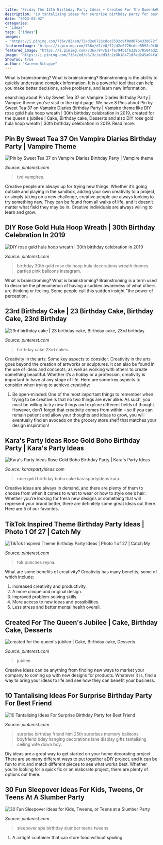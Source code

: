 ```yaml
---
title: "Friday The 13th Birthday Party Ideas ~ Created For The Queen&#039;s Jubilee"
description: "10 tantalising ideas for surprise birthday party for best friend"
date: "2023-03-02"
categories:
- "ideas"
tags: ["ideas"]
images:
- "https://i.pinimg.com/736x/d2/e0/72/d2e0726cdce5592c9f00d6764338072f.jpg?b=t"
featuredImage: "https://i.pinimg.com/736x/d2/e0/72/d2e0726cdce5592c9f00d6764338072f.jpg?b=t"
featured_image: "https://i.pinimg.com/736x/94/b1/f6/94b1f6328b70504ad2378eb971bbe0e5--rd-birthday-cakes-birthdays.jpg"
image: "https://i.pinimg.com/736x/ed/d3/3c/edd33c2e8b18471dfad245a04fa7289f.jpg"
ShowToc: true
author: "Kareem Schuppe"
---
```



What is brainstroming?
What is brainstroming? Brainstroming is the ability to quickly understand complex information. It is a powerful tool that can help you make better decisions, solve problems, and learn new information.

	

		
searching about Pin by Sweet Tea 37 on Vampire Diaries Birthday Party | Vampire theme you've visit to the right page. We have 8 Pics about Pin by Sweet Tea 37 on Vampire Diaries Birthday Party | Vampire theme like DIY rose gold hula hoop wreath | 30th birthday celebration in 2019, created for the queen&#039;s jubilee | Cake, Birthday cake, Desserts and also DIY rose gold hula hoop wreath | 30th birthday celebration in 2019. Read more:
		
    
## Pin By Sweet Tea 37 On Vampire Diaries Birthday Party | Vampire Theme

<img loading=lazy src="https://i.pinimg.com/736x/c3/eb/cc/c3ebccf6bb2bf209764cf477d6e7b8e0.jpg" onerror="this.onerror=null;this.src='https://tse4.mm.bing.net/th?id=OIP.2wllPpR2c5Q58AdNQatFmAHaKT&amp;pid=15.1';" alt="Pin by Sweet Tea 37 on Vampire Diaries Birthday Party | Vampire theme">

_Source: pinterest.com_

>tvd vampires. 

	

Creative people are always up for trying new things. Whether it’s going outside and playing in the sandbox, adding your own creativity to a project, or simply taking on a new challenge, creative people are always looking to try something new. They can be found from all walks of life, and it doesn’t matter what field they may be in. Creative individuals are always willing to learn and grow.

    
## DIY Rose Gold Hula Hoop Wreath | 30th Birthday Celebration In 2019

<img loading=lazy src="https://i.pinimg.com/736x/d2/e0/72/d2e0726cdce5592c9f00d6764338072f.jpg?b=t" onerror="this.onerror=null;this.src='https://tse2.mm.bing.net/th?id=OIP.t8OAo635Az9DO7UdiSIpyQHaNL&amp;pid=15.1';" alt="DIY rose gold hula hoop wreath | 30th birthday celebration in 2019">

_Source: pinterest.com_

>birthday 30th gold rose diy hoop hula decorations wreath themes parties pink balloons instagram. 

	

What is brainstroming?
What is brainstroming? Brainstroming is a term used to describe the phenomenon of having a sudden awareness of what others are thinking or feeling. Some people call this sudden insight "the power of perception.

    
## 23rd Birthday Cake | 23 Birthday Cake, Birthday Cake, 23rd Birthday

<img loading=lazy src="https://i.pinimg.com/736x/94/b1/f6/94b1f6328b70504ad2378eb971bbe0e5--rd-birthday-cakes-birthdays.jpg" onerror="this.onerror=null;this.src='https://tse1.mm.bing.net/th?id=OIP.w9qiXC9e5P63M1v-HI4zIAHaJ4&amp;pid=15.1';" alt="23rd birthday cake | 23 birthday cake, Birthday cake, 23rd birthday">

_Source: pinterest.com_

>birthday cake 23rd cakes. 

	

Creativity in the arts: Some key aspects to consider.
Creativity in the arts goes beyond the creation of artworks or sculptures. It can also be found in the use of ideas and concepts, as well as working with others to create something beautiful. Whether it’s a hobby or a profession, creativity is important to have at any stage of life. Here are some key aspects to consider when trying to achieve creativity: 
1) Be open-minded: One of the most important things to remember when trying to be creative is that no two things are ever alike. As such, you must be willing to try new things and explore different fields of thought. However, don’t forget that creativity comes from within – so if you can remain patient and allow your thoughts and ideas to grow, you will eventually find an avocado on the grocery store shelf that matches your design inspiration!

    
## Kara&#039;s Party Ideas Rose Gold Boho Birthday Party | Kara&#039;s Party Ideas

<img loading=lazy src="https://karaspartyideas.com/wp-content/uploads/2017/12/Rose-Gold-Boho-Birthday-Party-via-Karas-Party-Ideas-KarasPartyIdeas.com2_.jpg" onerror="this.onerror=null;this.src='https://tse2.mm.bing.net/th?id=OIP.nOcLwbyHtcUm6HF2X35pcgHaLH&amp;pid=15.1';" alt="Kara&#039;s Party Ideas Rose Gold Boho Birthday Party | Kara&#039;s Party Ideas">

_Source: karaspartyideas.com_

>rose gold birthday boho cake karaspartyideas kara. 

	

Creative ideas are always in demand, and there are plenty of them to choose from when it comes to what to wear or how to style one's hair. Whether you're looking for fresh new designs or something that will represent your brand better, there are definitely some great ideas out there. Here are 5 of our favorites.

    
## TikTok Inspired Theme Birthday Party Ideas | Photo 1 Of 27 | Catch My

<img loading=lazy src="https://i.pinimg.com/736x/e1/fa/f5/e1faf54bbff761f49766afcd375ae2b7.jpg" onerror="this.onerror=null;this.src='https://tse2.mm.bing.net/th?id=OIP.ZztaK3scfbVDzmRWW-9J4gHaJ3&amp;pid=15.1';" alt="TikTok Inspired Theme Birthday Party Ideas | Photo 1 of 27 | Catch My">

_Source: pinterest.com_

>tok punches reyna. 

	

What are some benefits of creativity?
Creativity has many benefits, some of which include: 
1. Increased creativity and productivity.
2. A more unique and original design.
3. Improved problem-solving skills.
4. More access to new ideas and possibilities. 
5. Less stress and better mental health overall.

    
## Created For The Queen&#039;s Jubilee | Cake, Birthday Cake, Desserts

<img loading=lazy src="https://i.pinimg.com/originals/cb/a8/a3/cba8a3d69bb2649488ed77e210592add.jpg" onerror="this.onerror=null;this.src='https://tse4.mm.bing.net/th?id=OIP._HLFOPLU2UwzRzlTdj9zGQHaJ4&amp;pid=15.1';" alt="created for the queen&#039;s jubilee | Cake, Birthday cake, Desserts">

_Source: pinterest.com_

>jubilee. 

	

Creative ideas can be anything from finding new ways to market your company to coming up with new designs for products. Whatever it is, find a way to bring your ideas to life and see how they can benefit your business.

    
## 10 Tantalising Ideas For Surprise Birthday Party For Best Friend

<img loading=lazy src="https://i.pinimg.com/736x/b4/f9/3c/b4f93c1183b3de0e061a8fa4f6bf12ef.jpg" onerror="this.onerror=null;this.src='https://tse3.mm.bing.net/th?id=OIP.5UsdcaNLNIHjukOaimjwcQHaLH&amp;pid=15.1';" alt="10 Tantalising Ideas For Surprise Birthday Party for Best Friend">

_Source: pinterest.com_

>surprise birthday friend him 25th surprises memory balloons boyfriend bday hanging decorations lane display gifts tantalising ceiling wife down boy. 

	

Diy ideas are a great way to get started on your home decorating project. There are so many different ways to put together aDIY project, and it can be fun to mix and match different pieces to see what works best. Whether you're looking for a quick fix or an elaborate project, there are plenty of options out there.

    
## 30 Fun Sleepover Ideas For Kids, Tweens, Or Teens At A Slumber Party

<img loading=lazy src="https://i.pinimg.com/736x/ed/d3/3c/edd33c2e8b18471dfad245a04fa7289f.jpg" onerror="this.onerror=null;this.src='https://tse4.mm.bing.net/th?id=OIP.B-g73EosOdq1FXd9QJweBwHaJ3&amp;pid=15.1';" alt="30 Fun Sleepover Ideas for Kids, Tweens, or Teens at a Slumber Party">

_Source: pinterest.com_

>sleepover spa birthday slumber teens tweens. 

	

1. A airtight container that can store food without spoiling 

